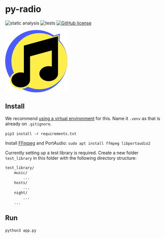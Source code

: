 # py-radio

![static analysis](https://github.com/tim-we/py-radio/workflows/static%20analysis/badge.svg)
![tests](https://github.com/tim-we/py-radio/workflows/tests/badge.svg)
[![GitHub license](https://img.shields.io/github/license/tim-we/py-radio)](https://github.com/tim-we/py-radio/blob/master/LICENSE)

![logo](https://raw.githubusercontent.com/tim-we/py-radio/master/web/static/img/icon.svg)

## Install

We recommend [using a virtual environment](https://packaging.python.org/guides/installing-using-pip-and-virtual-environments/#creating-a-virtual-environment) for this.
Name it `.venv` as that is already on `.gitignore`.

`pip3 install -r requirements.txt`

Install [FFmpeg](https://en.wikipedia.org/wiki/FFmpeg) and PortAudio:
`sudo apt install ffmpeg libportaudio2`

Currently setting up a test library is required. Create a new folder `test_library` in this folder with the following directory structure:

    test_library/
        music/
            ...
        hosts/
            ...
        night/
            ...
        ...

## Run

`python3 app.py`
